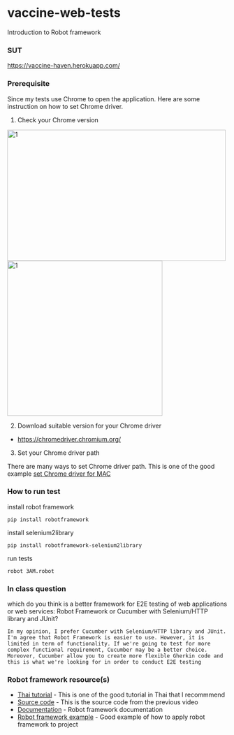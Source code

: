 # vaccine-web-tests
Introduction to Robot framework

### SUT

https://vaccine-haven.herokuapp.com/

### Prerequisite

Since my tests use Chrome to open the application. Here are some instruction on how to set Chrome driver. 

1. Check your Chrome version
<img alt="1" src="https://user-images.githubusercontent.com/59832457/143722082-84d22e51-4d65-4f23-a97c-6d0fb6dba841.png" width="500" height="300">
<img width="355" alt="1" src="https://user-images.githubusercontent.com/59832457/143722271-76ab554e-ed40-4476-b227-684de231ab79.png">

2. Download suitable version for your Chrome driver

  * https://chromedriver.chromium.org/

3. Set your Chrome driver path

There are many ways to set Chrome driver path. This is one of the good example [set Chrome driver for MAC](https://www.swtestacademy.com/install-chrome-driver-on-mac/)

### How to run test

install robot framework

```
pip install robotframework
```

install selenium2library

```
pip install robotframework-selenium2library
```
run tests
```
robot 3AM.robot
```

### In class question

which do you think is a better framework for E2E testing of web applications or web services:  Robot Framework or Cucumber with Selenium/HTTP library and JUnit?

```
In my opinion, I prefer Cucumber with Selenium/HTTP library and JUnit. I'm agree that Robot Framework is easier to use. However, it is limited in term of functionality. If we're going to test for more complex functional requirement, Cucumber may be a better choice. Moreover, Cucumber allow you to create more flexible Gherkin code and this is what we're looking for in order to conduct E2E testing
```

### Robot framework resource(s)

* [Thai tutorial](https://www.youtube.com/watch?v=xqN4DSUf_Gs&list=PLZ6Bx61eBnB07SRw1zZR5Pad8kheKLftt&index=2) - This is one of the good tutorial in Thai that I recommmend
* [Source code](https://github.com/kachain2019/robot_day1) - This is the source code from the previous video
* [Documentation](https://robotframework.org/Selenium2Library/Selenium2Library.html#Open%20Browser) - Robot framework documentation
* [Robot framework example](https://github.com/bleachjade/Kvent/blob/master/Kvent/tests/e2e/test_auth_success.robot) - Good example of how to apply robot framework to project

